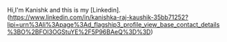 Hi,I'm Kanishk and this is my [Linkedin].(https://www.linkedin.com/in/kanishka-raj-kaushik-35bb71252?lipi=urn%3Ali%3Apage%3Ad_flagship3_profile_view_base_contact_details%3BO%2BFOl3OGStuYE%2F5P96BAeQ%3D%3D)